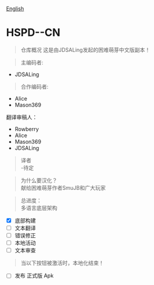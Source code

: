 [English](README.md)

# HSPD--CN
>仓库概况
这是由JDSALing发起的困难萌芽中文版副本！

>主编码者:  
- JDSALing  
 
>合作编码者: 
- Alice
- Mason369  

翻译审稿人：  
- Rowberry  
- Alice  
- Mason369  
- JDSALing   

>译者  
-待定  

> 为什么要汉化？  
献给困难萌芽作者SmuJB和广大玩家  

>总进度：  
多语言底层架构  
- [x] 底部构建  
- [ ] 文本翻译  
- [ ] 错误修正  
- [ ] 本地活动  
- [ ] 文本审查  

>当以下按钮被激活时，本地化结束！
- [ ] 发布 正式版 Apk  
